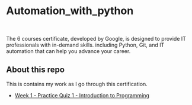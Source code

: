 # Automation_with_python

<br/>

The 6 courses certificate, developed by Google, is designed to provide IT professionals with in-demand skills. including Python, Git, and IT automation that can help you advance your career.

## About this repo
This is contains my work as I go through this certification.



- [Week 1 - Practice Quiz 1 - Introduction to Programming](Course%201/W1%20-%20Hello%20Python/Practice%20Quiz.md)
